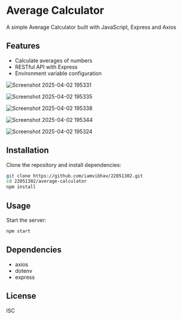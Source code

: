 # Average Calculator

A simple Average Calculator built with JavaScript, Express and Axios

## Features

- Calculate averages of numbers
- RESTful API with Express
- Environment variable configuration

![Screenshot 2025-04-02 195331](https://github.com/user-attachments/assets/e5c5995e-d26b-4826-82df-2dc4610122a6)

![Screenshot 2025-04-02 195335](https://github.com/user-attachments/assets/1291ad77-3698-4cc0-af28-1813031e7de2)

![Screenshot 2025-04-02 195338](https://github.com/user-attachments/assets/2f138f90-a94b-431d-83f4-9ff4496ebce8)

![Screenshot 2025-04-02 195344](https://github.com/user-attachments/assets/c29199c6-25b6-4eb2-8524-00b082623e46)

![Screenshot 2025-04-02 195324](https://github.com/user-attachments/assets/941fe2c2-e37a-48b8-9978-6f555c46103f)

## Installation

Clone the repository and install dependencies:
```bash
git clone https://github.com/iamvibhav/22051302.git
cd 22051302/average-calculator
npm install
```

## Usage

Start the server:
```bash
npm start
```

## Dependencies

- axios
- dotenv
- express

## License

ISC
